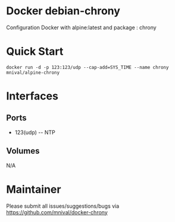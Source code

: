 Docker debian-chrony
============

Configuration Docker with alpine:latest and package : chrony

Quick Start
===========
    docker run -d -p 123:123/udp --cap-add=SYS_TIME --name chrony mnival/alpine-chrony

Interfaces
===========

Ports
-------

* 123(udp) -- NTP

Volumes
-------

N/A

Maintainer
==========

Please submit all issues/suggestions/bugs via
https://github.com/mnival/docker-chrony
